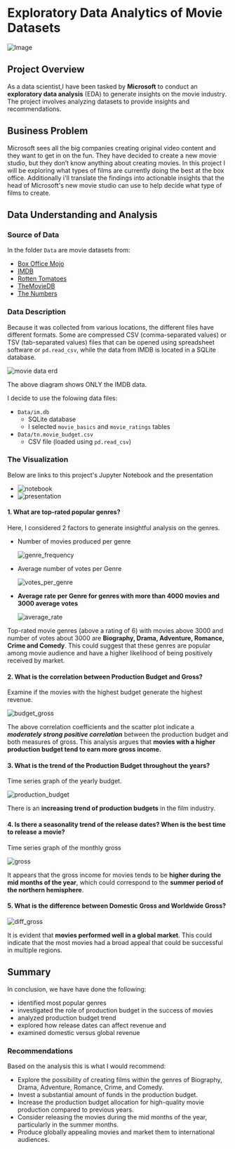 # Exploratory Data Analytics of Movie Datasets

![Image](https://raw.githubusercontent.com/waihiga9/Phase1_Project/main/Image.jpeg)

## Project Overview

As a data scientist,I have been tasked by **Microsoft** to conduct an **exploratory data analysis** (EDA) to generate insights on the movie industry. The project involves analyzing datasets to provide insights and recommendations.

## Business Problem

Microsoft sees all the big companies creating original video content and they want to get in on the fun. They have decided to create a new movie studio, but they don’t know anything about creating movies. In this project I will be exploring what types of films are currently doing the best at the box office. Additionally i'll translate the findings into actionable insights that the head of Microsoft's new movie studio can use to help decide what type of films to create.

## Data Understanding and Analysis

### Source of Data
In the folder `Data` are movie datasets from:

* [Box Office Mojo](https://www.boxofficemojo.com/)
* [IMDB](https://www.imdb.com/)
* [Rotten Tomatoes](https://www.rottentomatoes.com/)
* [TheMovieDB](https://www.themoviedb.org/)
* [The Numbers](https://www.the-numbers.com/)

### Data Description

Because it was collected from various locations, the different files have different formats. Some are compressed CSV (comma-separated values) or TSV (tab-separated values) files that can be opened using spreadsheet software or `pd.read_csv`, while the data from IMDB is located in a SQLite database.

![movie data erd](https://raw.githubusercontent.com/waihiga9/Phase1_Project/main/movie_data_erd.jpeg)

The above diagram shows ONLY the IMDB data.

I decide to use the folowing data files:

* `Data/im.db`
  * SQLite database
  * I selected `movie_basics` and `movie_ratings` tables 
* `Data/tn.movie_budget.csv`
  * CSV file (loaded using `pd.read_csv`)

### The Visualization

Below are links to this project's Jupyter Notebook and the presentation

- ![notebook](link)
- ![presentation](link)
  
#### 1. What are top-rated popular genres?

Here, I considered 2 factors to generate insightful analysis on the genres.

- Number of movies produced per genre
  
  ![genre_frequency](link)

- Average number of votes per Genre
  
  ![votes_per_genre](link)

- **Average rate per Genre for genres with more than 4000 movies and 3000 average votes**
  
  ![average_rate](link)

Top-rated movie genres (above a rating of 6) with movies above 3000 and number of votes about 3000 are **Biography, Drama, Adventure, Romance, Crime and Comedy**. This could suggest that these genres are popular among movie audience and have a higher likelihood of being positively received by market.

#### 2. What is the correlation between Production Budget and Gross?

Examine if the movies with the highest budget generate the highest revenue.

  ![budget_gross](link)

The above correlation coefficients and the scatter plot indicate a ***moderately strong positive correlation*** between the production budget and both measures of gross.  This analysis argues that **movies with a higher production budget tend to earn more gross income.**

#### 3. What is the trend of the Production Budget throughout the years?

Time series graph of the yearly budget.

  ![production_budget](link)

There is an **increasing trend of production budgets** in the film industry.

#### 4. Is there a seasonality trend of the release dates? When is the best time to release a movie?

Time series graph of the monthly gross

  ![gross](link)

It appears that the gross income for movies tends to be **higher during the mid months of the year**, which could correspond to the **summer period of the northern hemisphere**.

#### 5. What is the difference between Domestic Gross and Worldwide Gross?

  ![diff_gross](link)

It is evident that **movies performed well in a global market**. This could indicate that the most movies had a broad appeal that could be successful in multiple regions.

## Summary

In conclusion, we have have done the following:

- identified most popular genres 
- investigated the role of production budget in the success of movies
- analyzed production budget trend
- explored how release dates can affect revenue and
- examined domestic versus global revenue

### Recommendations

Based on the analysis this is what I would recommend:
- Explore the possibility of creating films within the genres of Biography, Drama, Adventure, Romance, Crime, and Comedy.
- Invest a substantial amount of funds in the production budget.
- Increase the production budget allocation for high-quality movie production compared to previous years.
- Consider releasing the movies during the mid months of the year, particularly in the summer months.
- Produce globally appealing movies and market them to international audiences.

